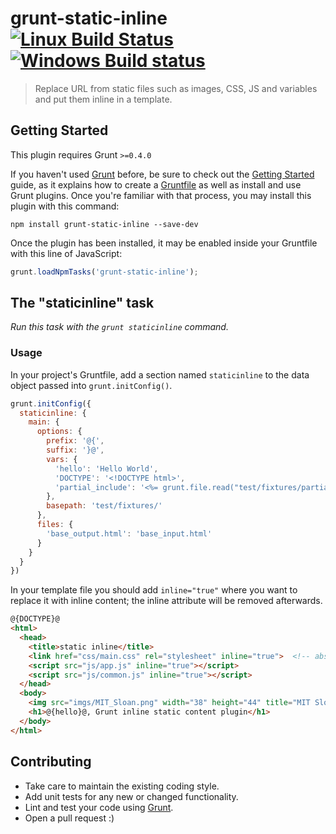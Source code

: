 # grunt-static-inline [![Linux Build Status](https://img.shields.io/travis/dayvson/grunt-static-inline/master.svg?label=Linux%20build)](https://travis-ci.org/dayvson/grunt-static-inline) [![Windows Build status](https://img.shields.io/appveyor/ci/dayvson/grunt-static-inline/master.svg?label=Windows%20build)](https://ci.appveyor.com/project/dayvson/grunt-static-inline/branch/master)


> Replace URL from static files such as images, CSS, JS and variables and put them inline in a template.


## Getting Started
This plugin requires Grunt `>=0.4.0`

If you haven't used [Grunt](http://gruntjs.com/) before, be sure to check out the [Getting Started](http://gruntjs.com/getting-started) guide, as it explains how to create a [Gruntfile](http://gruntjs.com/sample-gruntfile) as well as install and use Grunt plugins. Once you're familiar with that process, you may install this plugin with this command:

```shell
npm install grunt-static-inline --save-dev
```

Once the plugin has been installed, it may be enabled inside your Gruntfile with this line of JavaScript:

```js
grunt.loadNpmTasks('grunt-static-inline');
```


## The "staticinline" task
_Run this task with the `grunt staticinline` command._


### Usage

In your project's Gruntfile, add a section named `staticinline` to the data object passed into `grunt.initConfig()`.

```js
grunt.initConfig({
  staticinline: {
    main: {
      options: {
        prefix: '@{',
        suffix: '}@',
        vars: {
          'hello': 'Hello World',
          'DOCTYPE': '<!DOCTYPE html>',
          'partial_include': '<%= grunt.file.read("test/fixtures/partial.html") %>'
        },
        basepath: 'test/fixtures/'
      },
      files: {
        'base_output.html': 'base_input.html'
      }
    }
  }
})
```

In your template file you should add `inline="true"` where you want to replace it with inline content; the inline attribute will be removed afterwards.

```html
@{DOCTYPE}@
<html>
  <head>
    <title>static inline</title>
    <link href="css/main.css" rel="stylesheet" inline="true">  <!-- absolute URL will use the `basepath` option -->
    <script src="js/app.js" inline="true"></script>
    <script src="js/common.js" inline="true"></script>
  </head>
  <body>
    <img src="imgs/MIT_Sloan.png" width="38" height="44" title="MIT Sloan" alt="MIT Sloan" inline="true">
    <h1>@{hello}@, Grunt inline static content plugin</h1>
  </body>
</html>
```


## Contributing

* Take care to maintain the existing coding style.
* Add unit tests for any new or changed functionality.
* Lint and test your code using [Grunt](http://gruntjs.com/).
* Open a pull request :)
